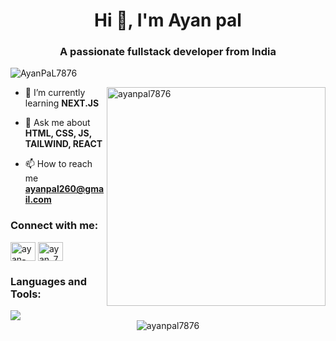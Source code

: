 <h1 align="center">Hi 👋, I'm Ayan pal</h1>
<h3 align="center">A passionate fullstack developer from India</h3>

<p align="left"> <img src="https://komarev.com/ghpvc/?username=AyanPaL7876&label=Profile%20views&color=0e75b6&style=flat" alt="AyanPaL7876" /> </p>

<img align="right" width="350" src="https://camo.githubusercontent.com/19db51af5f90f1b152bc0b9078f5fe97053955be5074f03f17019c70345bdcdb/68747470733a2f2f6d69726f2e6d656469756d2e636f6d2f6d61782f313336302f302a37513379765349765f7430696f4a2d5a2e676966" alt="ayanpal7876" />

- 🌱 I’m currently learning **NEXT.JS**

- 💬 Ask me about **HTML, CSS, JS, TAILWIND, REACT**

- 📫 How to reach me **ayanpal260@gmail.com**

<h3 align="left">Connect with me:</h3>
<p align="left">
<a href="https://linkedin.com/in/ayan-pal-6a4297255" target="blank"><img align="center" src="https://raw.githubusercontent.com/rahuldkjain/github-profile-readme-generator/master/src/images/icons/Social/linked-in-alt.svg" alt="ayan-pal-6a4297255" height="30" width="40" /></a>
<a href="https://www.leetcode.com/ayan_7876" target="blank"><img align="center" src="https://raw.githubusercontent.com/rahuldkjain/github-profile-readme-generator/master/src/images/icons/Social/leet-code.svg" alt="ayan_7876" height="30" width="40" /></a>
</p>

<h3 align="left">Languages and Tools:</h3>
<img src="https://skillicons.dev/icons?i=html,css,scss,tailwind,bootstrap,js,nodejs,express,react,mongodb,mysql,c,cpp,github,postman,figma,vscode"/>
<br>


<div align="center">
    <img align="center" src="https://github-readme-stats.vercel.app/api/top-langs?username=ayanpal7876&show_icons=true&theme=github_dark&locale=en&bg_color=000000&layout=compact" alt="ayanpal7876" />
</div>
